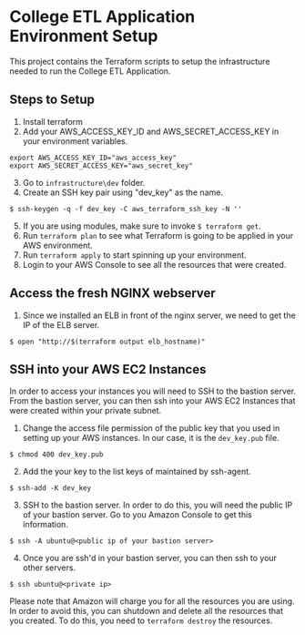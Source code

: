 # College ETL Application Environment Setup

This project contains the Terraform scripts to setup the infrastructure needed to run the College ETL Application.

## Steps to Setup
1. Install terraform
2. Add your AWS_ACCESS_KEY_ID and AWS_SECRET_ACCESS_KEY in your environment variables.
```
export AWS_ACCESS_KEY_ID="aws_access_key"
export AWS_SECRET_ACCESS_KEY="aws_secret_key"
```
3. Go to `infrastructure\dev` folder.
4. Create an SSH key pair using "dev_key" as the name. 
```
$ ssh-keygen -q -f dev_key -C aws_terraform_ssh_key -N ''
```
5. If you are using modules, make sure to invoke `$ terraform get`.
6. Run `terraform plan` to see what Terraform is going to be applied in your AWS environment. 
7. Run `terraform apply` to start spinning up your environment.
8. Login to your AWS Console to see all the resources that were created.

## Access the fresh NGINX webserver
1. Since we installed an ELB in front of the nginx server, we need to get the IP of the ELB server.
```
$ open "http://$(terraform output elb_hostname)"
```

## SSH into your AWS EC2 Instances
In order to access your instances you will need to SSH to the bastion server.  From the bastion server, you can then ssh into your AWS EC2 Instances that were created within your private subnet.
1. Change the access file permission of the public key that you used in setting up your AWS instances.  In our case, it is the `dev_key.pub` file.
```
$ chmod 400 dev_key.pub
```
2. Add the your key to the list keys of maintained by ssh-agent.
```
$ ssh-add -K dev_key
```
3. SSH to the bastion server.  In order to do this, you will need the public IP of your bastion server.  Go to you Amazon Console to get this information.
```
$ ssh -A ubuntu@<public ip of your bastion server>
```
4. Once you are ssh'd in your bastion server, you can then ssh to your other servers.
```
$ ssh ubuntu@<private ip>
```

Please note that Amazon will charge you for all the resources you are using.  In order to avoid this, you can shutdown and delete all the resources that you created.  To do this, you need to `terraform destroy` the resources.


